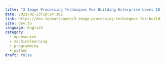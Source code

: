 ```yaml
---
title: "3 Image Processing Techniques For Building Enterprise Level 1D & 2D Barcode Scanning Software"
date: 2021-02-23T19:24:38Z
link: https://dev.to/mattpayne/3-image-processing-techniques-for-building-enterprise-level-1d-2d-barcode-scanning-software-413f?utm_medium=RSS&utm_source=news.12bit.vn
site: dev.to
language: English
category:
  - opensource
  - machinelearning
  - programming
  - python
draft: false
---
```

